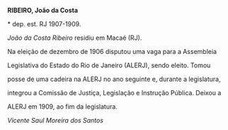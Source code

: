 **RIBEIRO, João da Costa**



\* dep. est. RJ 1907-1909.



*João da Costa Ribeiro* residiu em Macaé (RJ).



Na eleição de dezembro de 1906 disputou uma vaga para a Assembleia

Legislativa do Estado do Rio de Janeiro (ALERJ), sendo eleito. Tomou

posse de uma cadeira na ALERJ no ano seguinte e, durante a legislatura,

integrou a Comissão de Justiça, Legislação e Instrução Pública. Deixou a

ALERJ em 1909, ao fim da legislatura.



*Vicente Saul Moreira dos Santos*



